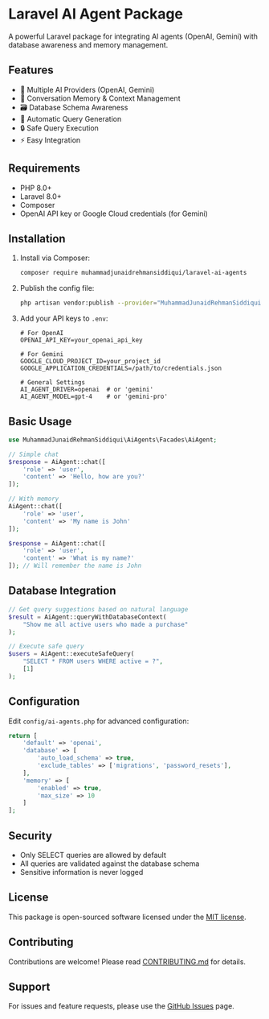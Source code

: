 # Laravel AI Agent Package

A powerful Laravel package for integrating AI agents (OpenAI, Gemini) with database awareness and memory management.

## Features

- 🤖 Multiple AI Providers (OpenAI, Gemini)
- 🧠 Conversation Memory & Context Management
- 🗃️ Database Schema Awareness
- 🔄 Automatic Query Generation
- 🔒 Safe Query Execution
- ⚡ Easy Integration

## Requirements

- PHP 8.0+
- Laravel 8.0+
- Composer
- OpenAI API key or Google Cloud credentials (for Gemini)

## Installation

1. Install via Composer:
   ```bash
   composer require muhammadjunaidrehmansiddiqui/laravel-ai-agents
   ```

2. Publish the config file:
   ```bash
   php artisan vendor:publish --provider="MuhammadJunaidRehmanSiddiqui\AiAgents\AiAgentsServiceProvider"
   ```

3. Add your API keys to `.env`:
   ```env
   # For OpenAI
   OPENAI_API_KEY=your_openai_api_key
   
   # For Gemini
   GOOGLE_CLOUD_PROJECT_ID=your_project_id
   GOOGLE_APPLICATION_CREDENTIALS=/path/to/credentials.json
   
   # General Settings
   AI_AGENT_DRIVER=openai  # or 'gemini'
   AI_AGENT_MODEL=gpt-4    # or 'gemini-pro'
   ```

## Basic Usage

```php
use MuhammadJunaidRehmanSiddiqui\AiAgents\Facades\AiAgent;

// Simple chat
$response = AiAgent::chat([
    'role' => 'user',
    'content' => 'Hello, how are you?'
]);

// With memory
AiAgent::chat([
    'role' => 'user',
    'content' => 'My name is John'
]);

$response = AiAgent::chat([
    'role' => 'user',
    'content' => 'What is my name?'
]); // Will remember the name is John
```

## Database Integration

```php
// Get query suggestions based on natural language
$result = AiAgent::queryWithDatabaseContext(
    "Show me all active users who made a purchase"
);

// Execute safe query
$users = AiAgent::executeSafeQuery(
    "SELECT * FROM users WHERE active = ?",
    [1]
);
```

## Configuration

Edit `config/ai-agents.php` for advanced configuration:

```php
return [
    'default' => 'openai',
    'database' => [
        'auto_load_schema' => true,
        'exclude_tables' => ['migrations', 'password_resets'],
    ],
    'memory' => [
        'enabled' => true,
        'max_size' => 10
    ]
];
```

## Security

- Only SELECT queries are allowed by default
- All queries are validated against the database schema
- Sensitive information is never logged

## License

This package is open-sourced software licensed under the [MIT license](https://opensource.org/licenses/MIT).

## Contributing

Contributions are welcome! Please read [CONTRIBUTING.md](CONTRIBUTING.md) for details.

## Support

For issues and feature requests, please use the [GitHub Issues](https://github.com/yourusername/laravel-ai-agents/issues) page.

